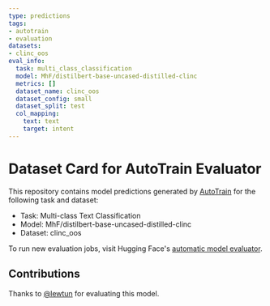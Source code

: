 ```yaml
---
type: predictions
tags:
- autotrain
- evaluation
datasets:
- clinc_oos
eval_info:
  task: multi_class_classification
  model: MhF/distilbert-base-uncased-distilled-clinc
  metrics: []
  dataset_name: clinc_oos
  dataset_config: small
  dataset_split: test
  col_mapping:
    text: text
    target: intent
---
```

# Dataset Card for AutoTrain Evaluator

This repository contains model predictions generated by [AutoTrain](https://huggingface.co/autotrain) for the following task and dataset:

* Task: Multi-class Text Classification
* Model: MhF/distilbert-base-uncased-distilled-clinc
* Dataset: clinc_oos

To run new evaluation jobs, visit Hugging Face's [automatic model evaluator](https://huggingface.co/spaces/autoevaluate/model-evaluator).

## Contributions

Thanks to [@lewtun](https://huggingface.co/lewtun) for evaluating this model.